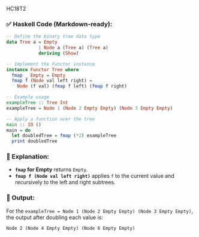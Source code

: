 HC18T2

### ✅ Haskell Code (Markdown-ready):

```haskell
-- Define the binary tree data type
data Tree a = Empty
            | Node a (Tree a) (Tree a)
            deriving (Show)

-- Implement the Functor instance
instance Functor Tree where
  fmap _ Empty = Empty
  fmap f (Node val left right) =
    Node (f val) (fmap f left) (fmap f right)

-- Example usage
exampleTree :: Tree Int
exampleTree = Node 1 (Node 2 Empty Empty) (Node 3 Empty Empty)

-- Apply a function over the tree
main :: IO ()
main = do
  let doubledTree = fmap (*2) exampleTree
  print doubledTree
```

### 🧠 Explanation:

* **`fmap` for Empty** returns `Empty`.
* **`fmap f (Node val left right)`** applies `f` to the current value and recursively to the left and right subtrees.

### 🧪 Output:

For the `exampleTree = Node 1 (Node 2 Empty Empty) (Node 3 Empty Empty)`, the output after doubling each value is:

```
Node 2 (Node 4 Empty Empty) (Node 6 Empty Empty)
```
